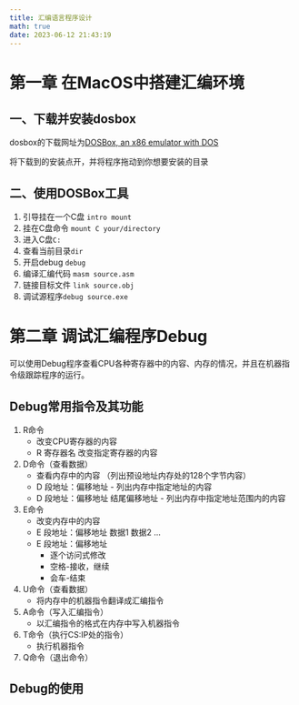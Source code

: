 ```yaml
---
title: 汇编语言程序设计
math: true
date: 2023-06-12 21:43:19
---
```


# 第一章 在MacOS中搭建汇编环境

## 一、下载并安装dosbox

dosbox的下载网址为[DOSBox, an x86 emulator with DOS](https://www.dosbox.com/)

将下载到的安装点开，并将程序拖动到你想要安装的目录

## 二、使用DOSBox工具

1. 引导挂在一个C盘 `intro mount`
2. 挂在C盘命令 `mount C your/directory`
3. 进入C盘`C:`
4. 查看当前目录`dir`
5. 开启debug `debug`
6. 编译汇编代码 `masm source.asm`
7. 链接目标文件 `link source.obj`
8. 调试源程序`debug source.exe`

# 第二章 调试汇编程序Debug

可以使用Debug程序查看CPU各种寄存器中的内容、内存的情况，并且在机器指令级跟踪程序的运行。

## Debug常用指令及其功能

1. R命令
   - 改变CPU寄存器的内容
   - R 寄存器名 改变指定寄存器的内容
2. D命令（查看数据）
   - 查看内存中的内容 （列出预设地址内存处的128个字节内容）
   - D 段地址：偏移地址 - 列出内存中指定地址的内容
   - D 段地址：偏移地址 结尾偏移地址  -  列出内存中指定地址范围内的内容
3. E命令
   - 改变内存中的内容
   - E 段地址：偏移地址 数据1 数据2 ...
   - E 段地址：偏移地址
     - 逐个访问式修改
     - 空格-接收，继续
     - 会车-结束
4. U命令（查看数据）
   - 将内存中的机器指令翻译成汇编指令
5. A命令（写入汇编指令）
   - 以汇编指令的格式在内存中写入机器指令
6. T命令（执行CS:IP处的指令）
   - 执行机器指令
7. Q命令（退出命令）

## Debug的使用



